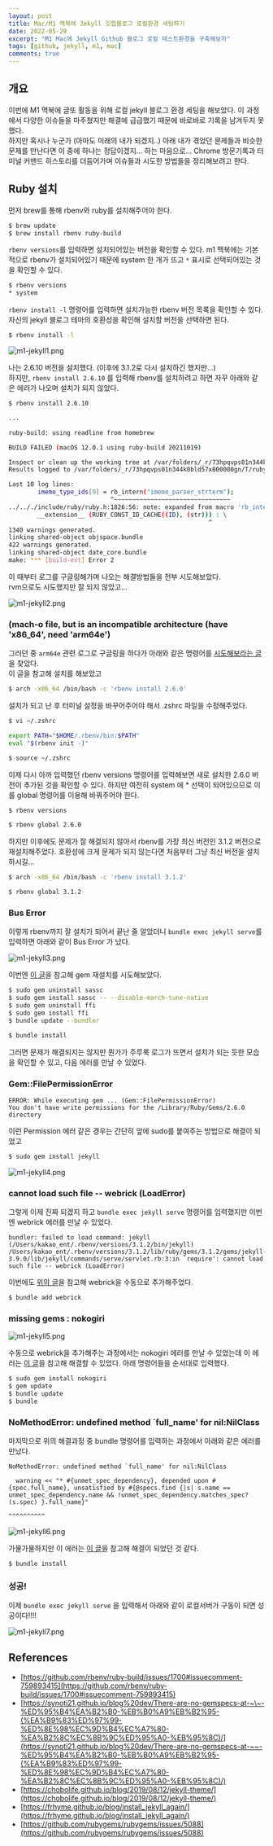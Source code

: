 ```yaml
---
layout: post
title: Mac/M1 맥북에 Jekyll 깃헙블로그 로컬환경 세팅하기
date: 2022-05-29
excerpt: "M1 Mac에 Jekyll Github 블로그 로컬 테스트환경을 구축해보자"
tags: [github, jekyll, m1, mac]
comments: true
---
```


## 개요
이번에 M1 맥북에 글또 활동을 위해 로컬 jekyll 블로그 환경 세팅을 해보았다. 
이 과정에서 다양한 이슈들을 마주쳤지만 해결에 급급했기 때문에 바로바로 기록을 남겨두지 못했다.  
하지만 혹시나 누군가 (아마도 미래의 내가 되겠지..) 아래 내가 겪었던 문제들과 비슷한 문제를 만난다면 이 중에 하나는 정답이겠지... 하는 마음으로... 
Chrome 방문기록과 터미널 커맨드 히스토리를 더듬어가며 이슈들과 시도한 방법들을 정리해보려고 한다. 

## Ruby 설치

먼저 brew를 통해 rbenv와 ruby를 설치해주어야 한다.

```bash
$ brew update
$ brew install rbenv ruby-build
```

`rbenv versions`를 입력하면 설치되어있는 버전을 확인할 수 있다.
m1 맥북에는 기본적으로 rbenv가 설치되어있기 때문에 system 한 개가 뜨고 `*` 표시로 선택되어있는 것을 확인할 수 있다. 

```bash
$ rbenv versions
* system
```

`rbenv install -l` 명령어를 입력하면 설치가능한 rbenv 버전 목록을 확인할 수 있다. 
자신의 jekyll 블로그 테마의 호환성을 확인해 설치할 버전을 선택하면 된다.

```bash
$ rbenv install -l 
```

<div style="width:100% !important; margin:0 auto">
<img src="/assets/img/m1-jekyll1.png" alt="m1-jekyll1.png">
</div>

나는 2.6.10 버전을 설치했다. (이후에 3.1.2로 다시 설치하긴 했지만...)  
하지만, `rbenv install 2.6.10` 를 입력해 rbenv를 설치하려고 하면 자꾸 아래와 같은 에러가 나오며 설치가 되지 않았다.

```bash
$ rbenv install 2.6.10

...

ruby-build: using readline from homebrew

BUILD FAILED (macOS 12.0.1 using ruby-build 20211019)

Inspect or clean up the working tree at /var/folders/_r/73hpqvps01n344k0bld57x800000gn/T/ruby-build.20211028131523.17883.QC3g3a
Results logged to /var/folders/_r/73hpqvps01n344k0bld57x800000gn/T/ruby-build.20211028131523.17883.log

Last 10 log lines:
        imemo_type_ids[9] = rb_intern("imemo_parser_strterm");
                            ^~~~~~~~~~~~~~~~~~~~~~~~~~~~~~~~~
../.././include/ruby/ruby.h:1826:56: note: expanded from macro 'rb_intern'
        __extension__ (RUBY_CONST_ID_CACHE((ID), (str))) : \
                                                       ^
1340 warnings generated.
linking shared-object objspace.bundle
422 warnings generated.
linking shared-object date_core.bundle
make: *** [build-ext] Error 2
```
이 때부터 로그를 구글링해가며 나오는 해결방법들을 전부 시도해보았다.  
rvm으로도 시도했지만 잘 되지 않았고...

<div style="width:100% !important; margin:0 auto">
<img src="/assets/img/m1-jekyll2.png" alt="m1-jekyll2.png">
</div>


### (mach-o file, but is an incompatible architecture (have 'x86_64', need 'arm64e')

그러던 중 `arm64e` 관련 로그로 구글링을 하다가 아래와 같은 명령어를 [시도해보라는 글](https://github.com/rbenv/ruby-build/issues/1700#issuecomment-759893415)을 찾았다.  
이 글을 참고해 설치를 해보았고

```bash
$ arch -x86_64 /bin/bash -c 'rbenv install 2.6.0'
```

설치가 되고 난 후 터미널 설정을 바꾸어주어야 해서 .zshrc 파일을 수정해주었다.

```bash
$ vi ~/.zshrc

export PATH="$HOME/.rbenv/bin:$PATH"
eval "$(rbenv init -)"

$ source ~/.zshrc
```

이제 다시 아까 입력했던 rbenv versions 명령어를 입력해보면 새로 설치한 2.6.0 버전이 추가된 것을 확인할 수 있다. 하지만 여전히 system 에 * 선택이 되어있으므로 이를 global 명령어를 이용해 바꿔주어야 한다.

```bash
$ rbenv versions

$ rbenv global 2.6.0
```

하지만 이후에도 문제가 잘 해결되지 않아서 rbenv를 가장 최신 버전인 3.1.2 버전으로 재설치해주었다. 호환성에 크게 문제가 되지 않는다면 처음부터 그냥 최신 버전을 설치하시길...

```bash
$ arch -x86_64 /bin/bash -c 'rbenv install 3.1.2'

$ rbenv global 3.1.2
```

### Bus Error
이렇게 rbenv까지 잘 설치가 되어서 끝난 줄 알았더니 `bundle exec jekyll serve`를 입력하면 아래와 같이 Bus Error 가 났다.

<div style="width:100% !important; margin:0 auto">
<img src="/assets/img/m1-jekyll3.png" alt="m1-jekyll3.png">
</div>

이번엔 [이 글](https://synoti21.github.io/blog%20dev/There-are-no-gemspecs-at-~~-%ED%95%B4%EA%B2%B0-%EB%B0%A9%EB%B2%95-(%EA%B9%83%ED%97%99-%ED%8E%98%EC%9D%B4%EC%A7%80-%EA%B2%8C%EC%8B%9C%ED%95%A0-%EB%95%8C)/)을 참고해 gem 재설치를 시도해보았다.

```bash
$ sudo gem uninstall sassc
$ sudo gem install sassc -- --disable-march-tune-native
$ sudo gem uninstall ffi
$ sudo gem install ffi
$ bundle update --bundler
```

```bash
$ bundle install
```

그러면 문제가 해결되지는 않지만 뭔가가 주루룩 로그가 뜨면서 설치가 되는 듯한 모습을 확인할 수 있고, 다음 에러를 만날 수 있었다.

### Gem::FilePermissionError
```
ERROR: While executing gem ... (Gem::FilePermissionError)
You don't have write permissions for the /Library/Ruby/Gems/2.6.0 directory
```

이런 Permission 에러 같은 경우는 간단히 앞에 sudo를 붙여주는 방법으로 해결이 되었고

```bash
$ sudo gem install jekyll
```

<div style="width:100% !important; margin:0 auto">
<img src="/assets/img/m1-jekyll4.png" alt="m1-jekyll4.png">
</div>

### cannot load such file -- webrick (LoadError)
그렇게 이제 진짜 되겠지 하고 `bundle exec jekyll serve` 명령어를 입력했지만 이번엔 webrick 에러를 만날 수 있었다.

```
bundler: failed to load command: jekyll (/Users/kakao_ent/.rbenv/versions/3.1.2/bin/jekyll)
/Users/kakao_ent/.rbenv/versions/3.1.2/lib/ruby/gems/3.1.2/gems/jekyll-3.9.0/lib/jekyll/commands/serve/servlet.rb:3:in `require': cannot load such file -- webrick (LoadError)
```

이번에도 [위의 글](https://synoti21.github.io/blog%20dev/There-are-no-gemspecs-at-~~-%ED%95%B4%EA%B2%B0-%EB%B0%A9%EB%B2%95-(%EA%B9%83%ED%97%99-%ED%8E%98%EC%9D%B4%EC%A7%80-%EA%B2%8C%EC%8B%9C%ED%95%A0-%EB%95%8C)/)을 참고해  webrick을 수동으로 추가해주었다.

```bash
$ bundle add webrick
```

### missing gems : nokogiri

<div style="width:100% !important; margin:0 auto">
<img src="/assets/img/m1-jekyll5.png" alt="m1-jekyll5.png">
</div>

수동으로 webrick을 추가해주는 과정에서는 nokogiri 에러를 만날 수 있었는데 
이 에러는 [이 글](https://chobolife.github.io/blog/2019/08/12/jekyll-theme/)을 참고해 해결할 수 있었다. 
아래 명령어들을 순서대로 입력했다.

```bash
$ sudo gem install nokogiri
$ gem update
$ bundle update
$ bundle
```

### NoMethodError: undefined method `full_name' for nil:NilClass
마지막으로 위의 해결과정 중 bundle 명령어를 입력하는 과정에서 아래와 같은 에러를 만났다.

```
NoMethodError: undefined method `full_name' for nil:NilClass

  warning << "* #{unmet_spec_dependency}, depended upon #{spec.full_name}, unsatisfied by #{@specs.find {|s| s.name == unmet_spec_dependency.name && !unmet_spec_dependency.matches_spec?(s.spec) }.full_name}"
                                                                                                                                                                                                   ^^^^^^^^^^                 
```

<div style="width:100% !important; margin:0 auto">
<img src="/assets/img/m1-jekyll6.png" alt="m1-jekyll6.png">
</div>

가물가물하지만 이 에러는 [이 글](https://github.com/rubygems/rubygems/issues/5088)을 참고해 해결이 되었던 것 같다.

```bash
$ bundle install
```

### 성공!
이제 `bundle exec jekyll serve` 을 입력해서 아래와 같이 로컬서버가 구동이 되면 성공이다!!!!

<div style="width:100% !important; margin:0 auto">
<img src="/assets/img/m1-jekyll7.png" alt="m1-jekyll7.png">
</div>


## References
- [https://github.com/rbenv/ruby-build/issues/1700#issuecomment-759893415](https://github.com/rbenv/ruby-build/issues/1700#issuecomment-759893415)
- [https://synoti21.github.io/blog%20dev/There-are-no-gemspecs-at-~\~-%ED%95%B4%EA%B2%B0-%EB%B0%A9%EB%B2%95-(%EA%B9%83%ED%97%99-%ED%8E%98%EC%9D%B4%EC%A7%80-%EA%B2%8C%EC%8B%9C%ED%95%A0-%EB%95%8C)/](https://synoti21.github.io/blog%20dev/There-are-no-gemspecs-at-~~-%ED%95%B4%EA%B2%B0-%EB%B0%A9%EB%B2%95-(%EA%B9%83%ED%97%99-%ED%8E%98%EC%9D%B4%EC%A7%80-%EA%B2%8C%EC%8B%9C%ED%95%A0-%EB%95%8C)/)
- [https://chobolife.github.io/blog/2019/08/12/jekyll-theme/](https://chobolife.github.io/blog/2019/08/12/jekyll-theme/)
- [https://frhyme.github.io/blog/install_jekyll_again/](https://frhyme.github.io/blog/install_jekyll_again/)
- [https://github.com/rubygems/rubygems/issues/5088](https://github.com/rubygems/rubygems/issues/5088)